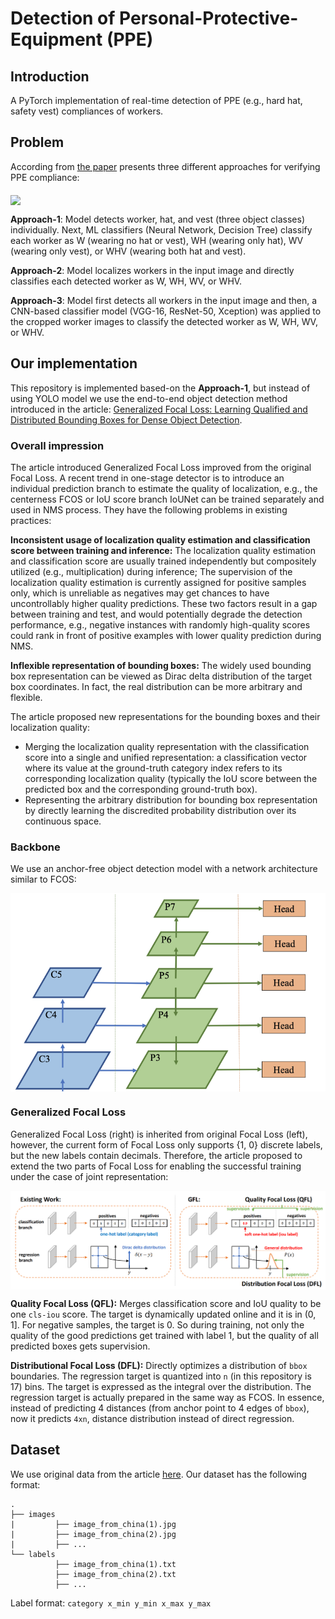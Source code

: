 # Detection of Personal-Protective-Equipment (PPE)
## Introduction
A PyTorch implementation of real-time detection of PPE (e.g., hard hat, safety vest) compliances of workers. 
## Problem
According from [the paper](https://www.sciencedirect.com/science/article/abs/pii/S0926580519308325) presents three different approaches for verifying PPE compliance:

<img src="https://github.com/ciber-lab/pictor-ppe/blob/master/extras/graphics/methods.jpg" align="middle"/>

**Approach-1**: Model detects worker, hat, and vest (three object classes) individually. Next, ML classifiers (Neural Network, Decision Tree) classify each worker as W (wearing no hat or vest), WH (wearing only hat), WV (wearing only vest), or WHV (wearing both hat and vest).

**Approach-2**: Model localizes workers in the input image and directly classifies each detected worker as W, WH, WV, or WHV.

**Approach-3**: Model first detects all workers in the input image and then, a CNN-based classifier model (VGG-16, ResNet-50, Xception) was applied to the cropped worker images to classify the detected worker as W, WH, WV, or WHV.

## Our implementation
This repository is implemented based-on the **Approach-1**, but instead of using YOLO model we use the end-to-end object detection method introduced in the article: [Generalized Focal Loss: Learning Qualified and Distributed Bounding Boxes for Dense Object Detection](https://arxiv.org/abs/2006.04388).

### Overall impression
The article introduced Generalized Focal Loss improved from the original Focal Loss. A recent trend in one-stage detector is to introduce an individual prediction branch to estimate the quality of localization, e.g., the centerness FCOS or IoU score branch IoUNet can be trained separately and used in NMS process. They have the following problems in existing practices:

**Inconsistent usage of localization quality estimation and classification score between training and inference:** The localization quality estimation and classification score are usually trained independently but compositely utilized (e.g., multiplication) during inference; The supervision of the localization quality estimation is currently assigned for positive samples only, which is unreliable as negatives may get chances to have uncontrollably higher quality predictions. These two factors result in a gap between training and test, and would potentially degrade the detection performance, e.g., negative instances with randomly high-quality scores could rank in front of positive examples with lower quality prediction during NMS.

**Inflexible representation of bounding boxes:** The widely used bounding box representation can be viewed as Dirac delta distribution of the target box coordinates. In fact, the real distribution can be more arbitrary and flexible.

The article proposed new representations for the bounding boxes and their localization quality:

- Merging the localization quality representation with the classification score into a single and unified representation: a classification vector where its value at the ground-truth category index refers to its corresponding localization quality (typically the IoU score between the predicted box and the corresponding ground-truth box).
- Representing the arbitrary distribution for bounding box representation by directly learning the discredited probability distribution over its continuous space.

### Backbone
We use an anchor-free object detection model with a network architecture similar to FCOS:

<img src="resources/backbone.png" align="middle"/>

### Generalized Focal Loss

Generalized Focal Loss (right) is inherited from original Focal Loss (left), however, the current form of Focal Loss only supports {1, 0} discrete labels, but the new labels contain decimals. Therefore, the article proposed to extend the two parts of Focal Loss for enabling the successful training under the case of joint representation:

<img src="resources/gfl.png" align="middle"/>

**Quality Focal Loss (QFL):** Merges classification score and IoU quality to be one `cls-iou` score. The target is dynamically updated online and it is in (0, 1]. For negative samples, the target is 0. So during training, not only the quality of the good predictions get trained with label 1, but the quality of all predicted boxes gets supervision.

**Distributional Focal Loss (DFL):** Directly optimizes a distribution of `bbox` boundaries. The regression target is quantized into `n` (in this repository is 17) bins. The target is expressed as the integral over the distribution. The regression target is actually prepared in the same way as FCOS. In essence, instead of predicting 4 distances (from anchor point to 4 edges of `bbox`), now it predicts `4xn`, distance distribution instead of direct regression.

## Dataset

We use original data from the article [here](https://drive.google.com/drive/folders/19uUR6EJPQzMeK0YpsxRm51wMZzDmcsv6). Our dataset has the following format:

    .
    ├── images
    |         ├── image_from_china(1).jpg
    |         ├── image_from_china(2).jpg
    |         ├── ...
    └── labels
              ├── image_from_china(1).txt
              ├── image_from_china(2).txt
              ├── ...

Label format: `category x_min y_min x_max y_max`

